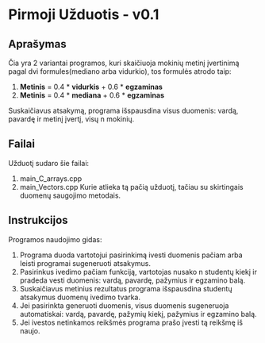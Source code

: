 # **Pirmoji Užduotis - v0.1**

## **Aprašymas**
Čia yra 2 variantai programos, kuri skaičiuoja mokinių metinį įvertinimą pagal dvi formules(mediano arba vidurkio), tos formulės atrodo taip:

1. **Metinis** = 0.4 * **vidurkis** + 0.6 * **egzaminas** 
2. **Metinis** = 0.4 * **mediana** + 0.6 * **egzaminas**

Suskaičiavus atsakymą, programa išspausdina visus duomenis: vardą, pavardę ir metinį įvertį, visų n mokinių.

## **Failai**
Užduotį sudaro šie failai:
1. main_C_arrays.cpp
2. main_Vectors.cpp
Kurie atlieka tą pačią užduotį, tačiau su skirtingais duomenų saugojimo metodais.

## **Instrukcijos**
Programos naudojimo gidas:

1. Programa duoda vartotojui pasirinkimą ivesti duomenis pačiam arba leisti programai sugeneruoti atsakymus.
2. Pasirinkus ivedimo pačiam funkciją, vartotojas nusako n studentų kiekį ir pradeda vesti duomenis: vardą, pavardę, pažymius ir egzamino balą.
3. Suskaičiavus metinius rezultatus programa išspausdina studentų atsakymus duomenų ivedimo tvarka.
4. Jei pasirinkta generuoti duomenis, visus duomenis sugeneruoja automatiskai: vardą, pavardę, pažymių kiekį, pažymius ir egzamino balą.
5. Jei ivestos netinkamos reikšmės programa prašo įvesti tą reikšmę iš naujo.

